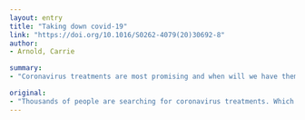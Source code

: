 ```yaml
---
layout: entry
title: "Taking down covid-19"
link: "https://doi.org/10.1016/S0262-4079(20)30692-8"
author:
- Arnold, Carrie

summary:
- "Coronavirus treatments are most promising and when will we have them. Carrie Arnold asks if they will be available. What are the most promising treatments? Asks Arnold. When will we be able to have them, Arnold says. Arnold says the treatments are the best. He says he's looking for corona virus treatments. Thousands are searching for treatments that are promising. The treatments are available in a few weeks."

original:
- "Thousands of people are searching for coronavirus treatments. Which are most promising and when will we have them, asks Carrie Arnold"
---
```


